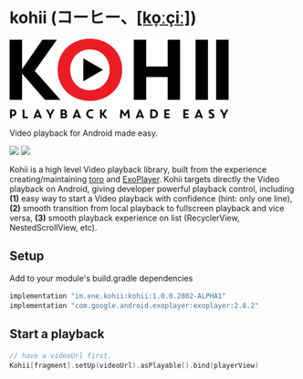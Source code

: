 # kohii (コーヒー、[[ko̞ːçiː]](https://en.wiktionary.org/wiki/%E3%82%B3%E3%83%BC%E3%83%92%E3%83%BC))

<img src="art/kohii.png?raw=true" alt="Kohii" width="384">

Video playback for Android made easy.

![](https://img.shields.io/nexus/r/https/oss.sonatype.org/im.ene.kohii/kohii.svg)
![](https://img.shields.io/nexus/s/https/oss.sonatype.org/im.ene.kohii/kohii.svg)

Kohii is a high level Video playback library, built from the experience creating/maintaining [toro](https://github.com/eneim/toro) and [ExoPlayer](https://github.com/google/ExoPlayer). Kohii targets directly the Video playback on Android, giving developer powerful playback control, including **(1)** easy way to start a Video playback with confidence (hint: only one line), **(2)** smooth transition from local playback to fullscreen playback and vice versa, **(3)** smooth playback experience on list (RecyclerView, NestedScrollView, etc).

## Setup

Add to your module's build.gradle dependencies

```groovy
implementation "im.ene.kohii:kohii:1.0.0.2802-ALPHA1"
implementation "com.google.android.exoplayer:exoplayer:2.8.2"
```

## Start a playback

```kotlin
// have a videoUrl first.
Kohii[fragment].setUp(videoUrl).asPlayable().bind(playerView)
```